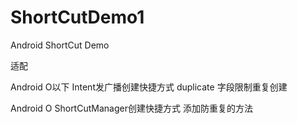 # ShortCutDemo1
Android ShortCut Demo

适配

Android O以下 Intent发广播创建快捷方式 duplicate 字段限制重复创建

Android O ShortCutManager创建快捷方式 添加防重复的方法
